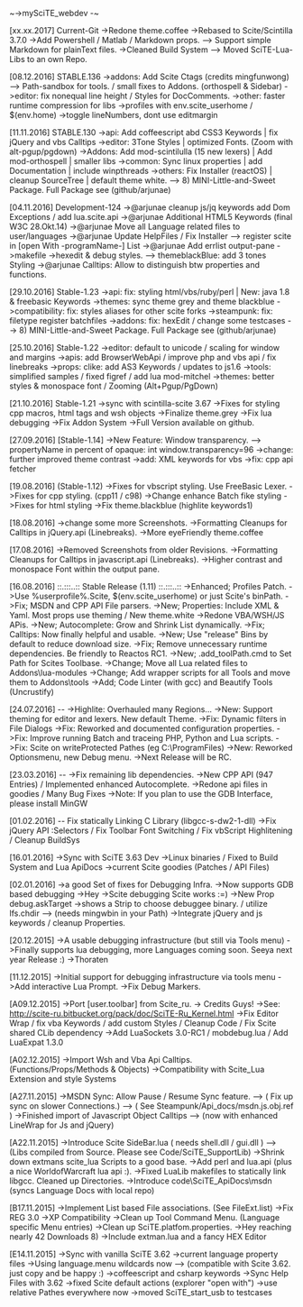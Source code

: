 ~->mySciTE_webdev -~

[xx.xx.2017] Current-Git
->Redone theme.coffee
->Rebased to Scite/Scintilla 3.7.0
->Add Powershell / Matlab / Markdown props.
--> Support simple Markdown for plainText files. 
->Cleaned Build System
--> Moved SciTE-Lua-Libs to an own Repo. 

[08.12.2016] STABLE.136
->addons: Add Scite Ctags (credits mingfunwong)
--> Path-sandbox for tools. / small fixes to Addons. (orthospell & Sidebar)
->editor: fix nonequal line height / Styles for DocComments. 
->other: faster runtime compression for libs 
->profiles with env.scite_userhome / $(env.home)
->toggle lineNumbers, dont use editmargin

[11.11.2016] STABLE.130
->api: Add coffeescript abd CSS3 Keywords | fix jQuery and vbs Calltips
->editor: 3Tone Styles | optimized Fonts. (Zoom with alt-pgup/pgdown)
->Addons: Add mod-scintilulla (15 new lexers) | Add mod-orthospell | smaller libs
->common: Sync linux properties | add Documentation | include winpthreads
->others: Fix Installer (reactOS) | cleanup SourceTree | default theme white. 
--> 8) MINI-Little-and-Sweet Package. Full Package see (github/arjunae)

[04.11.2016] Development-124
->@arjunae cleanup js/jq keywords add Dom Exceptions / add lua.scite.api
->@arjunae Additional HTML5 Keywords (final W3C 28.Okt.14)
->@arjunae Move all Language related files to user/languages
->@arjunae Update HelpFiles / Fix Installer 
--> register scite in [open With -programName-] List
->@arjunae Add errlist output-pane ->makefile ->hexedit & debug styles.
--> themeblackBlue: add 3 tones Styling
->@arjunae Calltips: Allow to distinguish btw properties and functions.

[29.10.2016] Stable-1.23
->api:  fix: styling html/vbs/ruby/perl | New: java 1.8 & freebasic Keywords
->themes: sync theme grey and theme blackblue
->compatibility: fix: styles aliases for other scite forks
->steampunk: fix: filetype register batchfiles
->addons: fix: hexEdit / change some testcases
--> 8) MINI-Little-and-Sweet Package. Full Package see (github/arjunae)

[25.10.2016] Stable-1.22
->editor: default to unicode / scaling for window and margins
->apis: add BrowserWebApi / improve php and vbs api / fix linebreaks
->props: clike: add AS3 Keywords / updates to js1.6
->tools: simplified samples / fixed figref / add lua mod-mitchel
->themes: better styles & monospace font / Zooming (Alt+Pgup/PgDown)

[21.10.2016] Stable-1.21
->sync with scintilla-scite 3.67
->Fixes for styling cpp macros, html tags and wsh objects
->Finalize theme.grey
->Fix lua debugging
->Fix Addon System
->Full Version available on github.

[27.09.2016] [Stable-1.14]
->New Feature: Window transparency.
--> propertyName in percent of opaque: int window.transparency=96
->change: further improved theme contrast
->add: XML keywords for vbs
->fix: cpp api fetcher

[19.08.2016] (Stable-1.12)
->Fixes for vbscript styling. Use FreeBasic Lexer.
->Fixes for cpp styling. (cpp11 / c98)
->Change enhance Batch fike styling
->Fixes for html styling
->Fix theme.blackblue (highlite keywords1)

[18.08.2016]
->change some more Screenshots.
->Formatting Cleanups for Calltips in jQuery.api (Linebreaks).
->More eyeFriendly theme.coffee

[17.08.2016]
->Removed Screenshots from older Revisions.
->Formatting Cleanups for Calltips in javascript.api (Linebreaks).
->Higher contrast and monospace Font within the output pane.

[16.08.2016]	::.:::..:: Stable Release (1.11) ::.:::..::
->Enhanced; Profiles Patch.
->Use %userprofile%\.Scite, $(env.scite_userhome) or just Scite's binPath.
->Fix; MSDN and CPP API File parsers.
->New; Properties: Include XML & Yaml. Most props use theming / New theme.white
->Redone VBA/WSH/JS APis.
->New; Autocomplete: Grow and Shrink List dynamically.
->Fix; Calltips: Now finally helpful and usable.
->New; Use "release" Bins by default to reduce download size.
->Fix; Remove unnecessary runtime dependencies. Be friendly to Reactos RC1.
->New; .add_toolPath.cmd to Set Path for Scites Toolbase.
->Change; Move all Lua related files to Addons\lua-modules
->Change; Add wrapper scripts for all Tools and move them to Addons\tools
->Add; Code Linter (with gcc) and Beautify Tools (Uncrustify)

[24.07.2016]
--	->Highlite: Overhauled many Regions...
->New: Support theming for editor and lexers. New default Theme.
->Fix: Dynamic filters in File Dialogs
->Fix: Reworked and documented configuration properties.
->Fix: Improve running Batch and traceing PHP, Python and Lua scripts.
->Fix: Scite on writeProtected Pathes (eg C:\ProgramFiles)
->New: Reworked Optionsmenu, new Debug menu.
->Next Release will be RC.

[23.03.2016]
--	->Fix remaining lib dependencies.
->New CPP API (947 Entries) / Implemented enhanced Autocomplete.
->Redone api files in goodies / Many Bug Fixes
->Note: If you plan to use the GDB Interface, please install MinGW

[01.02.2016]
--	Fix statically Linking C Library (libgcc-s-dw2-1-dll)
->Fix jQuery API :Selectors / Fix Toolbar Font Switching / Fix vbScript Highlitening / Cleanup BuildSys

[16.01.2016]
->Sync with SciTE 3.63 Dev
->Linux binaries / Fixed to Build System and Lua ApiDocs
->current Scite goodies (Patches / API Files)

[02.01.2016]
->a good Set of fixes for Debugging Infra.
->Now supports GDB based debugging ->Hey ->Scite debugging Scite works :=)
->New Prop debug.askTarget ->shows a Strip to choose debuggee binary. / utilize lfs.chdir
--> (needs mingwbin in your Path)
->Integrate jQuery and js keywords / cleanup Properties.

[20.12.2015]
->A usable debugging infrastructure (but still via Tools menu)
->Finally supports lua debugging, more Languages coming soon.
Seeya next year Release :)  ->Thoraten

[11.12.2015]
->Initial support for debugging infrastructure via tools menu
->Add interactive Lua Prompt.
->Fix Debug Markers.

[A09.12.2015]
->Port [user.toolbar] from Scite_ru. -> Credits Guys!
->See: http://scite-ru.bitbucket.org/pack/doc/SciTE-Ru_Kernel.html
->Fix Editor Wrap / fix vba Keywords / add custom Styles / Cleanup Code / Fix Scite shared CLib dependency
->Add LuaSockets 3.0-RC1 / mobdebug.lua / Add LuaExpat 1.3.0

[A02.12.2015]
->Import Wsh and Vba Api Calltips. (Functions/Props/Methods & Objects)
->Compatibility with Scite_Lua Extension and style Systems

[A27.11.2015]
->MSDN Sync: Allow Pause / Resume Sync feature.
--> ( Fix up sync on slower Connections.)
--> ( See Steampunk/Api_docs/msdn.js.obj.ref )
->Finished import of Javascript Object Calltips
--> (now with enhanced LineWrap for Js and jQuery)

[A22.11.2015]
->Introduce Scite SideBar.lua ( needs shell.dll / gui.dll )
--> (Libs compiled from Source. Please see Code/SciTE_SupportLib)
->Shrink down extmans scite_lua Scripts to a good base.
->Add perl and lua.api (plus a nice WorldofWarcraft lua api :).
->Fixed LuaLib makefiles to statically link libgcc. Cleaned up Directories.
->Introduce code\SciTE_ApiDocs\msdn (syncs Language Docs with local repo)

[B17.11.2015]
->Implement List based File associations. (See FileExt.list)
->Fix REG 3.0 ->XP Compatibility
->Clean up Tool Command Menu. (Language specific Menu entries)
->Clean up SciTE.platfom.properties.
->Hey reaching nearly 42 Downloads 8)
->Include extman.lua and a fancy HEX Editor

[E14.11.2015]
->Sync with vanilla SciTE 3.62
->current language property files
->Using  language.menu wildcards now
--> (compatible with Scite 3.62. just copy and be happy :)
->coffeescript and csharp keywords
->Sync Help Files with 3.62
->fixed Scite default actions (explorer "open with")
->use relative Pathes everywhere now
->moved SciTE_start_usb to testcases
